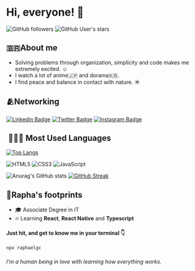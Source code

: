 <h1> Hi, everyone!  👀</h1> 

![GitHub followers](https://img.shields.io/github/followers/raphael-gc?style=social)
![GitHub User's stars](https://img.shields.io/github/stars/raphael-gc?style=social)

## 🇧🇷About me

- Solving problems through organization, simplicity and code makes me extremely excited.  ☺️
- I watch a lot of anime🇯🇵 and dorama🇰🇷.
- I find peace and balance in contact with nature.  ☀️

## 🫂Networking

[![Linkedin Badge](https://img.shields.io/badge/-0077B5?style=for-the-badge&logo=linkedin&logoColor=white&Linkedin&logoColor=white&link=https://www.linkedin.com/in/raphael-gc)](https://www.linkedin.com/in/raphael-gc)
[![Twitter Badge](https://img.shields.io/badge/-1DA1F2?style=for-the-badge&logo=twitter&logoColor=white&link=https://www.twitter.com/_raphaelgc)](https://www.twitter.com/_raphaelgc) 
[![Instagram Badge](https://img.shields.io/badge/-E4405F?style=for-the-badge&logo=instagram&logoColor=white&link=https://instagram.com/_raphaelgc)](https://instagram.com/_raphaelgc)

##   🧑🏾‍💻 Most Used Languages 
  
 [![Top Langs](https://github-readme-stats.vercel.app/api/top-langs/?username=Raphael-GC&layout=compact&theme=radical)](https://github.com/Raphael-GC/github-readme-stats) 
  
 ![HTML5](https://img.shields.io/badge/-E34F26?style=for-the-badge&logo=html5&logoColor=white) 
 ![CSS3](https://img.shields.io/badge/-1572B6?style=for-the-badge&logo=css3&logoColor=white) 
 ![JavaScript](https://img.shields.io/badge/-323330?style=for-the-badge&logo=javascript&logoColor=F7DF1E)

![Anurag's GitHub stats](https://github-readme-stats.vercel.app/api?username=Raphael-GC&show_icons=true&theme=radical) [![GitHub Streak](http://github-readme-streak-stats.herokuapp.com?user=Raphael-GC&theme=radical&date_format=j%20M%5B%20Y%5D)](https://git.io/streak-stats)

## 👣Rapha's footprints

- 🎓 Associate Degree in IT
- 🔥 Learning **React**, **React Native** and **Typescript**


<h4>Just hit, and get to know me in your terminal 👇</h4>

```sh
npx raphaelgc
```

 <h6>I'm a human being in love with learning how everything works.</h6> 

